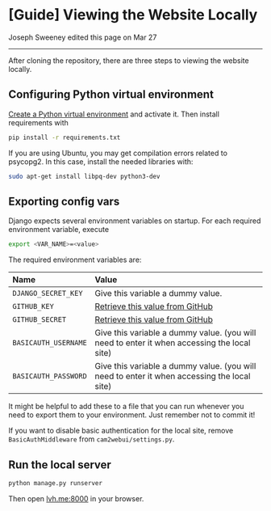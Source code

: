 # [Guide] Viewing the Website Locally

Joseph Sweeney edited this page on Mar 27

___


After cloning the repository, there are three steps to viewing the website locally.

## Configuring Python virtual environment

[Create a Python virtual environment]([Guide]-virtualenv) and activate it. Then install requirements with

```bash
pip install -r requirements.txt
```

If you are using Ubuntu, you may get compilation errors related to psycopg2. In this case, install the needed libraries with:

```bash
sudo apt-get install libpq-dev python3-dev
```

## Exporting config vars

Django expects several environment variables on startup. For each required environment variable, execute

```bash
export <VAR_NAME>=<value>
```

The required environment variables are:

| Name                 | Value |
|:---------------------|:------|
| `DJANGO_SECRET_KEY`  | Give this variable a dummy value. |
| `GITHUB_KEY`         | [Retrieve this value from GitHub](https://github.com/settings/applications/new) |
| `GITHUB_SECRET`      | [Retrieve this value from GitHub](https://github.com/settings/applications/new) |
| `BASICAUTH_USERNAME` | Give this variable a dummy value. (you will need to enter it when accessing the local site) |
| `BASICAUTH_PASSWORD` | Give this variable a dummy value. (you will need to enter it when accessing the local site) |

It might be helpful to add these to a file that you can run whenever you need to export them to your environment. Just remember not to commit it!

If you want to disable basic authentication for the local site, remove `BasicAuthMiddleware` from `cam2webui/settings.py`.

## Run the local server

```bash
python manage.py runserver
```

Then open [lvh.me:8000](http://lvh.me:8000) in your browser.